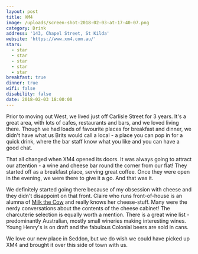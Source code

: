 ```yaml
---
layout: post
title: XM4
image: /uploads/screen-shot-2018-02-03-at-17-40-07.png
category: Drink
address: '143, Chapel Street, St Kilda'
website: 'https://www.xm4.com.au/'
stars:
  - star
  - star
  - star
  - star
  - star
breakfast: true
dinner: true
wifi: false
disability: false
date: 2018-02-03 18:00:00
---
```



Prior to moving out West, we lived just off Carlisle Street for 3 years. It's a great area, with lots of cafes, restaurants and bars, and we loved living there. Though we had loads of favourite places for breakfast and dinner, we didn't have what us Brits would call a local - a place you can pop in for a quick drink, where the bar staff know what you like and you can have a good chat.

That all changed when XM4 opened its doors. It was always going to attract our attention - a wine and cheese bar round the corner from our flat! They started off as a breakfast place, serving great coffee. Once they were open in the evening, we were there to give it a go. And that was it.

We definitely started going there because of my obsession with cheese and they didn't disappoint on that front. Claire who runs front-of-house is an alumna of [Milk the Cow](https://milkthecow.com.au/) and really knows her cheese-stuff. Many were the nerdy conversations about the contents of the cheese cabinet! The charcuterie selection is equally worth a mention. There is a great wine list - predominantly Australian, mostly small wineries making interesting wines. Young Henry's is on draft and the fabulous Colonial beers are sold in cans.

We love our new place in Seddon, but we do wish we could have picked up XM4 and brought it over this side of town with us.